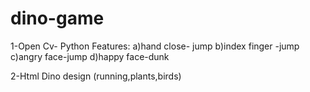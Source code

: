 # dino-game
1-Open Cv- Python 
Features:
a)hand close- jump
b)index finger -jump
c)angry face-jump
d)happy face-dunk

2-Html
Dino design (running,plants,birds)


